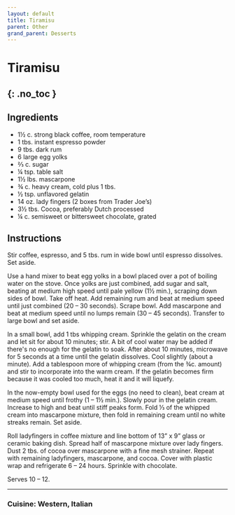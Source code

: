 ```yaml
---
layout: default
title: Tiramisu
parent: Other
grand_parent: Desserts
---
```


# Tiramisu
{: .no_toc }
---

## Ingredients

<ul>
	<li>1½ c. strong black coffee, room temperature</li>
	<li>1 tbs. instant espresso powder</li>
	<li>9 tbs. dark rum</li>
	<li>6 large egg yolks</li>
	<li>⅔ c. sugar</li>
	<li>¼ tsp. table salt</li>
	<li>1½ lbs. mascarpone</li>
	<li>¾ c. heavy cream, cold plus 1 tbs.</li>
	<li>½ tsp. unflavored gelatin</li>
	<li>14 oz. lady fingers (2 boxes from Trader Joe’s)</li>
	<li>3½ tbs. Cocoa, preferably Dutch processed</li>
	<li>¼ c. semisweet or bittersweet chocolate, grated</li>
</ul>


## Instructions
Stir coffee, espresso, and 5 tbs. rum in wide bowl until espresso dissolves. Set aside.

Use a hand mixer to beat egg yolks in a bowl placed over a pot of boiling water on the stove. Once yolks are just combined, add sugar and salt, beating at medium high speed until pale yellow (1½ min.), scraping down sides of bowl. Take off heat. Add remaining rum and beat at medium speed until just combined (20 – 30 seconds). Scrape bowl. Add mascarpone and beat at medium speed until no lumps remain (30 – 45 seconds). Transfer to large bowl and set aside.

In a small bowl, add 1 tbs whipping cream. Sprinkle the gelatin on the cream and let sit for about 10 minutes; stir. A bit of cool water may be added if there's no enough for the gelatin to soak. After about 10 minutes, microwave for 5 seconds at a time until the gelatin dissolves. Cool slightly (about a minute). Add a tablespoon more of whipping cream (from the ¾c. amount) and stir to incorporate into the warm cream. If the gelatin becomes firm because it was cooled too much, heat it and it will liquefy.

In the now-empty bowl used for the eggs (no need to clean), beat cream at medium speed until frothy (1 – 1½ min.). Slowly pour in the gelatin cream. Increase to high and beat until stiff peaks form. Fold ⅓ of the whipped cream into mascarpone mixture, then fold in remaining cream until no white streaks remain. Set aside.

Roll ladyfingers in coffee mixture and line bottom of 13” x 9” glass or ceramic baking dish. Spread half of mascarpone mixture over lady fingers. Dust 2 tbs. of cocoa over mascarpone with a fine mesh strainer. Repeat with remaining ladyfingers, mascarpone, and cocoa. Cover with plastic wrap and refrigerate 6 – 24 hours. Sprinkle with chocolate.

Serves 10 – 12.

--- 

### Cuisine: Western, Italian